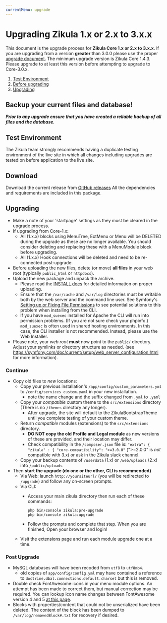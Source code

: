 ```yaml
---
currentMenu: upgrade
---
```

# Upgrading Zikula 1.x or 2.x to 3.x.x
This document is the upgrade process for **Zikula Core 1.x or 2.x to 3.x.x**. If you are upgrading from a version **greater** than
3.0.0 please use the proper [upgrade document](UpgradeFrom3to3.x.x.md). The minimum upgrade version is Zikula Core 1.4.3.
Please upgrade to at least this version before attempting to upgrade to Core-3.0.x.

1. [Test Environment](#test-environment)
2. [Before upgrading](#download)
3. [Upgrading](#upgrading)

## Backup your current files and database!
***Prior to any upgrade ensure that you have created a reliable backup of all files and the database.***

## Test Environment
The Zikula team strongly recommends having a duplicate testing environment of the live site in which all
changes including upgrades are tested on before application to the live site.

## Download
Download the current release from [GitHub releases](https://github.com/zikula/core/releases/)
All the dependencies and requirements are included in this package.

## Upgrading
- Make a note of your 'startpage' settings as they must be cleared in the upgrade process.
- If upgrading from Core-1.x:
    - All (1.x.x) blocks using MenuTree, ExtMenu or Menu will be DELETED during the upgrade as these are no longer available.
      You should consider deleting and replacing these with a MenuModule block before upgrading.
    - All (1.x.x) Hook connections will be deleted and need to be re-connected post-upgrade.
- Before uploading the new files, delete (or move) **all files** in your web root (typically `public_html` or `httpdocs`).
- Upload the new package and unpack the archive.
  - Please read the [INSTALL docs](INSTALL.md#upload) for detailed information on proper uploading.
  - Ensure that the `/var/cache` and `/var/log` directories must be writable both by the web server and the command line user.
    See Symfony's [Setting up or Fixing File Permissions](http://symfony.com/doc/current/setup/file_permissions.html) 
    to see potential solutions to this problem when installing from the CLI.
  - If you have `mod_suexec` installed for Apache the CLI will run into permission problems. (If you are not sure 
    check your phpinfo.) `mod_suexec` is often used in shared hosting environments. In this case, the CLI installer is not 
    recommended. Instead, please use the Web Installer.
- Please note, your _web root_ **must** now point to the `public/` directory. Adjust your symlinks or directory structure as needed.
  (see https://symfony.com/doc/current/setup/web_server_configuration.html for more information).

### Continue

- Copy old files to _new_ locations:
    - Copy your previous installation's `/app/config/custom_parameters.yml` to `/config/services_custom.yaml` in your new installation.
        - note the name change and the suffix changed from `.yml` to `.yaml`
    - Copy your _compatible_ custom theme to the `src/extensions` directory (There is no `/themes` directory any longer).
        - After upgrade, the site will default to the ZikulaBootstrapTheme until you complete testing of your custom theme.
    - Return _compatible_ modules (extensions) to the `src/extensions` directory.
        - **DO NOT copy the old Profile and Legal module** as new versions of these are provided, and their location may differ.
        - Check compatibility in the `/composer.json` file is: `"extra": { "zikula" : { "core-compatibility": ">=3.0.0"`
          (">=2.0.0" is _not_ compatible with 3.x) or ask in the Zikula slack channel.
    - Copy your backup contents of `/userdata` (1.x) or `/web/uploads` (2.x) into `/public/uploads`
- Then **start the upgrade (do one or the other, CLI is recommended)**
  - Via Web: launch `http://yoursiteurl/` (you will be redirected to `/upgrade`) and follow any on-screen prompts.
  - Via CLI:
    - Access your main zikula directory then run each of these commands:
        ```Shell
        php bin/console zikula:pre-upgrade
        php bin/console zikula:upgrade
        ```

    - Follow the prompts and complete that step. When you are finished, Open your browser and login!
  - Visit the extensions page and run each module upgrade one at a time.

### Post Upgrade

- MySQL databases will have been recoded from `utf8` to `utf8mb4`.
  - old copies of `app/config/config.yml` may have contained a reference to `doctrine.dbal.connections.default.charset` but this is removed.
- Double check FontAwesome icons in your menu module options. An attempt has been made to correct them, but manual correction may be required. You can lookup icon name changes between FontAwesome version 4 and 5 [at this page](https://fontawesome.com/how-to-use/on-the-web/setup/upgrading-from-version-4#name-changes).
- Blocks with properties/content that could not be unserialized have been deleted. The content of the block has been dumped to `/var/log/removedBlock#.txt` for recovery if desired.

